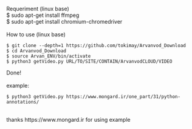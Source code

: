 
Requeriment (linux base)  <br />
$ sudo apt-get install ffmpeg  <br />
$ sudo apt-get install chromium-chromedriver  <br />
 <br />
How to use (linux base)  <br />
````shell
$ git clone --depth=1 https://github.com/tokimay/Arvanvod_Download
$ cd Arvanvod_Download
$ source Arvan_ENV/bin/activate
$ python3 getVideo.py URL/TO/SITE/CONTAIN/ArvanvodCLOUD/VIDEO
````
Done!  <br />
 <br />
example:  <br />
````shell
$ python3 getVideo.py https://www.mongard.ir/one_part/31/python-annotations/
````
 <br />
thanks https://www.mongard.ir for using example  <br />
